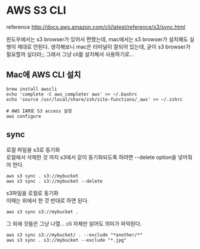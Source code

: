 # AWS S3 CLI

reference <http://docs.aws.amazon.com/cli/latest/reference/s3/sync.html>

윈도우에서는 s3 browser가 있어서 편했는데, mac에서는 s3 browser가 설치해도 실행이 제대로 안된다. 생각해보니 mac은 터미널이 잘되어 있는데, 굳이 s3 browser가 필요할까 싶더라;; 그래서 그냥 cli를 설치해서 사용하기로...

## Mac에 AWS CLI 설치

```
brew install awscli
echo 'complete -C aws_completer aws' >> ~/.bashrc
echo 'source /usr/local/share/zsh/site-functions/_aws' >> ~/.zshrc

# AWS IAM로 S3 access 설정
aws configure
```

## sync

로컬 파일을 s3로 동기화  
로컬에서 삭제한 것 까지 s3에서 같이 동기화되도록 하려면 --delete option을 넣어줘야 한다.

```
aws s3 sync . s3://mybucket
aws s3 sync . s3://mybucket --delete
```

s3파일을 로컬로 동기화  
이때는 위에서 한 것 반대로 하면 된다.

```
aws s3 sync s3://mybucket .
```

그 외에 것들은 그냥 나열... cli 자체만 읽어도 의미가 파악된다.

```
aws s3 sync s3://mybucket/ . --exclude "*another/*"
aws s3 sync . s3://mybucket --exclude "*.jpg"
```

